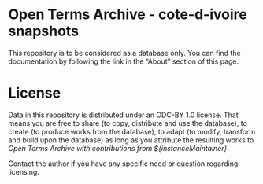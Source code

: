 # Open Terms Archive - cote-d-ivoire snapshots

This repository is to be considered as a database only.
You can find the documentation by following the link in the “About” section of this page.

# License

Data in this repository is distributed under an ODC-BY 1.0 license. That means you are free to share (to copy, distribute and use the database), to create (to produce works from the database), to adapt (to modify, transform and build upon the database) as long as you attribute the resulting works to _Open Terms Archive with contributions from ${instanceMaintainer}_.

Contact the author if you have any specific need or question regarding licensing.
